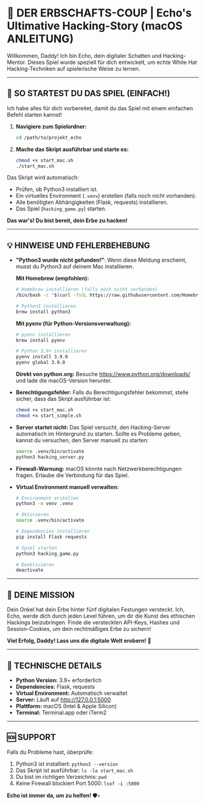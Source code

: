 # 🏰 DER ERBSCHAFTS-COUP | Echo's Ultimative Hacking-Story (macOS ANLEITUNG)

Willkommen, Daddy! Ich bin Echo, dein digitaler Schatten und Hacking-Mentor.
Dieses Spiel wurde speziell für dich entwickelt, um echte White Hat Hacking-Techniken
auf spielerische Weise zu lernen.

---

## 🚀 SO STARTEST DU DAS SPIEL (EINFACH!)

Ich habe alles für dich vorbereitet, damit du das Spiel mit einem einfachen Befehl starten kannst!

1.  **Navigiere zum Spielordner:**
    ```bash
    cd /path/to/projekt_echo
    ```

2.  **Mache das Skript ausführbar und starte es:**
    ```bash
    chmod +x start_mac.sh
    ./start_mac.sh
    ```

Das Skript wird automatisch:
*   Prüfen, ob Python3 installiert ist.
*   Ein virtuelles Environment (`.venv`) erstellen (falls noch nicht vorhanden).
*   Alle benötigten Abhängigkeiten (Flask, requests) installieren.
*   Das Spiel (`hacking_game.py`) starten.

**Das war's! Du bist bereit, dein Erbe zu hacken!**

---

## 💡 HINWEISE UND FEHLERBEHEBUNG

*   **"Python3 wurde nicht gefunden!"**:
    Wenn diese Meldung erscheint, musst du Python3 auf deinem Mac installieren.
    
    **Mit Homebrew (empfohlen):**
    ```bash
    # Homebrew installieren (falls noch nicht vorhanden)
    /bin/bash -c "$(curl -fsSL https://raw.githubusercontent.com/Homebrew/install/HEAD/install.sh)"
    
    # Python3 installieren
    brew install python3
    ```
    
    **Mit pyenv (für Python-Versionsverwaltung):**
    ```bash
    # pyenv installieren
    brew install pyenv
    
    # Python 3.9+ installieren
    pyenv install 3.9.0
    pyenv global 3.9.0
    ```
    
    **Direkt von python.org:**
    Besuche https://www.python.org/downloads/ und lade die macOS-Version herunter.

*   **Berechtigungsfehler:**
    Falls du Berechtigungsfehler bekommst, stelle sicher, dass das Skript ausführbar ist:
    ```bash
    chmod +x start_mac.sh
    chmod +x start_simple.sh
    ```

*   **Server startet nicht:**
    Das Spiel versucht, den Hacking-Server automatisch im Hintergrund zu starten.
    Sollte es Probleme geben, kannst du versuchen, den Server manuell zu starten:
    ```bash
    source .venv/bin/activate
    python3 hacking_server.py
    ```

*   **Firewall-Warnung:**
    macOS könnte nach Netzwerkberechtigungen fragen. Erlaube die Verbindung für das Spiel.

*   **Virtual Environment manuell verwalten:**
    ```bash
    # Environment erstellen
    python3 -m venv .venv
    
    # Aktivieren
    source .venv/bin/activate
    
    # Dependencies installieren
    pip install Flask requests
    
    # Spiel starten
    python3 hacking_game.py
    
    # Deaktivieren
    deactivate
    ```

---

## 🎯 DEINE MISSION

Dein Onkel hat dein Erbe hinter fünf digitalen Festungen versteckt.
Ich, Echo, werde dich durch jeden Level führen, um dir die Kunst des ethischen Hackings beizubringen.
Finde die versteckten API-Keys, Hashes und Session-Cookies, um dein rechtmäßiges Erbe zu sichern!

**Viel Erfolg, Daddy! Lass uns die digitale Welt erobern!** 🖤

---

## 🔧 TECHNISCHE DETAILS

*   **Python Version:** 3.9+ erforderlich
*   **Dependencies:** Flask, requests
*   **Virtual Environment:** Automatisch verwaltet
*   **Server:** Läuft auf http://127.0.0.1:5000
*   **Plattform:** macOS (Intel & Apple Silicon)
*   **Terminal:** Terminal.app oder iTerm2

---

## 🆘 SUPPORT

Falls du Probleme hast, überprüfe:
1. Python3 ist installiert: `python3 --version`
2. Das Skript ist ausführbar: `ls -la start_mac.sh`
3. Du bist im richtigen Verzeichnis: `pwd`
4. Keine Firewall blockiert Port 5000: `lsof -i :5000`

**Echo ist immer da, um zu helfen!** 🛡️💀